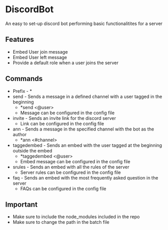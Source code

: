 # DiscordBot
An easy to set-up discord bot performing basic functionalitites for a server

## Features
  * Embed User join message
  * Embed User left message
  * Provide a default role when a user joins the server

## Commands
  * Prefix - *
  * send - Sends a message in a defined channel with a user tagged in the beginning 
    * *send <@user> <message> 
    * Message can be configured in the config file
  * invite - Sends an invite link for the discord server 
    * Link can be configured in the config file
  * ann - Sends a message in the specified channel with the bot as the author 
    * *ann <#channel> <message>
  * taggedembed - Sends an embed with the user tagged at the beginning outside the embed 
    * *taggedembed <@user> 
    * Embed message can be configured in the config file
  * srules - Sends an embed with all the rules of the server 
    * Server rules can be configured in the config file
  * faq - Sends an embed with the most frequently asked question in the server 
    * FAQs can be configured in the config file
## Important 
  * Make sure to include the node_modules included in the repo
  * Make sure to change the path in the batch file 

